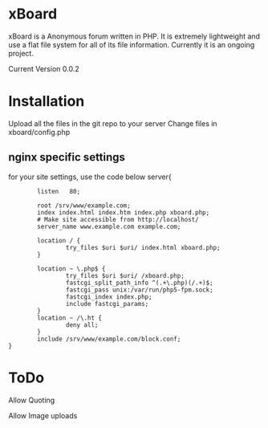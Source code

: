xBoard
=======================

xBoard is a Anonymous forum written in PHP.  It is
extremely lightweight and use a flat file system
for all of its file information. Currently it is
an ongoing project.

Current Version 0.0.2


Installation
=======================

Upload all the files in the git repo to your server
Change files in xboard/config.php

nginx specific settings
-----------------------
for your site settings, use the code below
    server{

            listen   80;

            root /srv/www/example.com;
            index index.html index.htm index.php xboard.php;
            # Make site accessible from http://localhost/
            server_name www.example.com example.com;

            location / {
                    try_files $uri $uri/ index.html xboard.php;
            }

            location ~ \.php$ {
                    try_files $uri $uri/ /xboard.php;
                    fastcgi_split_path_info ^(.+\.php)(/.+)$;
                    fastcgi_pass unix:/var/run/php5-fpm.sock;
                    fastcgi_index index.php;
                    include fastcgi_params;
            }
            location ~ /\.ht {
                    deny all;
            }
            include /srv/www/example.com/block.conf;
    }



ToDo
=======================

Allow Quoting

Allow Image uploads
